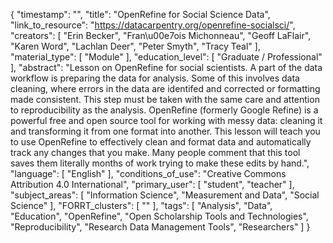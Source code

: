 {
    "timestamp": "",
    "title": "OpenRefine for Social Science Data",
    "link_to_resource": "https://datacarpentry.org/openrefine-socialsci/",
    "creators": [
        "Erin Becker",
        "Fran\u00e7ois Michonneau",
        "Geoff LaFlair",
        "Karen Word",
        "Lachlan Deer",
        "Peter Smyth",
        "Tracy Teal"
    ],
    "material_type": [
        "Module"
    ],
    "education_level": [
        "Graduate / Professional"
    ],
    "abstract": "Lesson on OpenRefine for social scientists. A part of the data workflow is preparing the data for analysis. Some of this involves data cleaning, where errors in the data are identifed and corrected or formatting made consistent. This step must be taken with the same care and attention to reproducibility as the analysis. OpenRefine (formerly Google Refine) is a powerful free and open source tool for working with messy data: cleaning it and transforming it from one format into another. This lesson will teach you to use OpenRefine to effectively clean and format data and automatically track any changes that you make. Many people comment that this tool saves them literally months of work trying to make these edits by hand.",
    "language": [
        "English"
    ],
    "conditions_of_use": "Creative Commons Attribution 4.0 International",
    "primary_user": [
        "student",
        "teacher"
    ],
    "subject_areas": [
        "Information Science",
        "Measurement and Data",
        "Social Science"
    ],
    "FORRT_clusters": [
        ""
    ],
    "tags": [
        "Analysis",
        "Data",
        "Education",
        "OpenRefine",
        "Open Scholarship Tools and Technologies",
        "Reproducibility",
        "Research Data Management Tools",
        "Researchers"
    ]
}